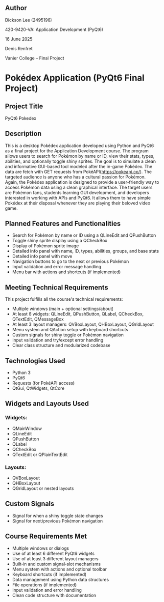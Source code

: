 ## Author

Dickson Lee (2495196)

420-9420-VA: Application Development (PyQt6) 

16 June 2025

Denis Renfret

Vanier College – Final Project

# Pokédex Application (PyQt6 Final Project)

## Project Title
PyQt6 Pokedex

## Description

This is a desktop Pokédex application developed using Python and PyQt6 as a final project for the Application Development course. The program allows users to search for Pokémon by name or ID, view their stats, types, abilities, and optionally toggle shiny sprites. The goal is to simulate a clean and informative GUI-based tool modeled after the in-game Pokédex. The data are fetch with GET requests from PokéAPI(https://pokeapi.co/). The targeted audience is anyone who has a cultural passion for Pokémon. Again, the Pokédex application is designed to provide a user-friendly way to access Pokémon data using a clean graphical interface. The target users are Pokémon fans, students learning GUI development, and developers interested in working with APIs and PyQt6. It allows them to have simple Pokédex at their disposal whenever they are playing their beloved video game.

## Planned Features and Functionalities

- Search for Pokémon by name or ID using a QLineEdit and QPushButton
- Toggle shiny sprite display using a QCheckBox
- Display of Pokémon sprite image
- Detailed info panel with name, ID, types, abilities, groups, and base stats
- Detailed info panel with move
- Navigation buttons to go to the next or previous Pokémon
- Input validation and error message handling
- Menu bar with actions and shortcuts (if implemented)

## Meeting Technical Requirements
This project fulfills all the course's technical requirements:
- Multiple windows (main + optional settings/about)
- At least 6 widgets: QLineEdit, QPushButton, QLabel, QCheckBox, QTextEdit, QMessageBox
- At least 3 layout managers: QVBoxLayout, QHBoxLayout, QGridLayout
- Menu system and QAction setup with keyboard shortcuts
- Custom signals for shiny toggle or Pokémon navigation
- Input validation and try/except error handling
- Clear class structure and modularized codebase

## Technologies Used

- Python 3
- PyQt6
- Requests (for PokéAPI access)
- QtGui, QtWidgets, QtCore

## Widgets and Layouts Used

### Widgets:
- QMainWindow
- QLineEdit
- QPushButton
- QLabel
- QCheckBox
- QTextEdit or QPlainTextEdit

### Layouts:
- QVBoxLayout
- QHBoxLayout
- QGridLayout or nested layouts

## Custom Signals

- Signal for when a shiny toggle state changes
- Signal for next/previous Pokémon navigation

## Course Requirements Met

- Multiple windows or dialogs
- Use of at least 6 different PyQt6 widgets
- Use of at least 3 different layout managers
- Built-in and custom signal-slot mechanisms
- Menu system with actions and optional toolbar
- Keyboard shortcuts (if implemented)
- Data management using Python data structures
- File operations (if implemented)
- Input validation and error handling
- Clean code structure with documentation


